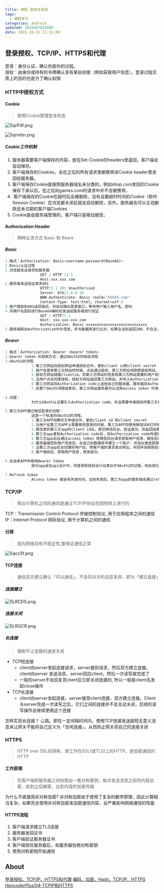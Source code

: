 ```yaml
---
title: 课程-登陆与授权
tags:
  - 课程学习
categories: Android
updated: 1635687032000
date: 2021-10-31 21:31:00
---
```


## 登录授权、TCP/IP、HTTPS和代理

登录：身份认证，确认你是你的过程。  
授权：由身份或持有的令牌确认享有某些权限（例如获取用户信息）。登录过程实质上的目的也是为了确认权限
<!-- more -->
### HTTP中授权方式

#### Cookie

> 使用Cookie管理登录状态

![5qrP4f.png](https://z3.ax1x.com/2021/10/28/5qrP4f.png)

![5qrmbn.png](https://z3.ax1x.com/2021/10/28/5qrmbn.png)

##### Cookie工作机制
1. 服务器需要客户端保存的内容，放在Set-Cookie的headers里返回，客户端会自动保存。
2. 客户端保存的Cookies，会在之后的所有请求里都携带进Cookie header里发回给服务器。
3. 客户端保存Cookie是按照服务器域名来分类的，例如shop.com发回的Cookie保存下来以后，在之后向games.com的请求中并不会被携带。
4. .客户端保存的Cookie在超时后会被删除，没有设置超时时间的Cookie（称作Session Cookie）在浏览器关闭后就会自动删除，另外，服务器也可以主动删除还未过期的客户端Cookies
5. Cookie是由服务端管理的，客户端只是被动接受。


#### Authorization Header

> 两种主流方式 Basic 和 Beare

##### Basic

```dart
1.格式：Authorization: Basic<username:password(Base64)>
2.Basic认证过程
1.浏览器发送请求到服务器
                GET / HTTP /1.1
                Host:xxx.xxx.com
2.服务端发送验证请求401
                HTTP/1.1 401 Unauthorised
                Server: bfe/1.0.8.18
                WWW-Authenticate: Basic realm="XXXXX.com"
                Content-Type: text/html; charset=utf-8
3.客户端收到401返回值后，将自动弹出登录窗口，等待用户输入用户名，密码
4.将用户名密码进行Base64编码后发送给服务端进行验证
                GET / HTTP/1.1
                Host: xxx.xxx.xxx.com
                Authorization: Basic xxxxxxxxxxxxxxxxxxxxxxxxxxxx
5.服务端取出Authorization中头信息，并与数据库进行比对，如果合法则返回200，不合法，则返回401。
```

##### Bearer
```objectivec
1.格式：Authorization: Bearer <bearer token>
2.bearer token 的获取方式：通过OAuth2的授权流程
3.OAuth2的流程
            1.第三方网站向授权网站申请授权合作，拿到client id和client secret
            2.用户在使用第三方网站的时候，点击通过授权，第三方网站将跳转授权网站，并将clientid传递给授权网站。
            4.授权方网站根据clientid，将第三方网站的信息和第三方网站需要的用户权限展示给用户，询问用户是否同意授权。
            5.当用户点击同意授权，授权方网站返回第三方网站，并传入Authorization code作为用户认可的凭证。
            6.第三方网站将Authorization code上送给自己的服务器，服务器将Authorization code跟自己服务器端存储的client secret发送给授权方服务器，授权方服务器通过验证后，返回给access token，整个OAuth2流程结束。
            7.在整个OAuth流程结束后，第三方网站服务器可以试用access token 作用用户授权的token，用此来向授权方网站请求获取用户信息等操作。
        
4.问题：
            为什么OAuth认证要引入Authorization code，并且需要申请授权的第三方将Authorization code传给第三方服务器，并且通过第三方服务器将Authorization code传递给授权方服务器。然后再获取授权方服务器的access token。这样做的目的是为了通信安全，因为OAuth不强制使用HTTPS，因此需要保证通信路径中存在窃听者的时候，还能保证足够的安全。
            
5.第三方APP通过微信登录的流程：
            这是一个标准的OAuth2的流程。
            1.第三方APP向腾讯方申请合作，拿到client id 和client secret
            2.当用户在第三方APP上需要微信登录的时候，第三方APP将使用微信SDK打开微信授权页面，并且传入client id作为自己授权id。
            3.微信拿到第三方app的client id后，提交微信后台，验证成功，则返回给第三方app Authorization code。
            4.第三方app拿到Authorization code后，将Authorization code传递给自己的服务器，第三方app的服务端将Authorization code 与 client secret 传递给微信后台，微信后台验证后返回access token。
            5.第三方app后台通过access token 想微信后台请求获取用户信息，微信验证通过后，则返回用户信息。
            6.服务器接受到用户信息后，在自己的数据库中建立一个账户，并将从微信获取的用户信息填入数据库中。并创建用户id，并将此id与微信id做好关联。
            7.当第三方app后台创建好用户后，想客户端的请求发出响应，并回传会刚刚创建的用户信息。
            8.客户端响应，获取用户信息，登录成功。
            
6.在自家APP中使用Bearer token
            部分app会在api设计中，将登录和授权设计出类似于OAuth2的过程，他会简化掉Authorization code的概念。既直接在接口请求成功后，返回access token，然后再之后的客户端的请求中，使用这个access token 作为Bearer token进行用户操作。
            
7.Refresh token
            Access token 都会有失效时间，当他失效后，第三方app的服务端会通过refresh token 接口传入refresh token 来获取新的access token。这样的的原因是安全，因为refresh token是放置在服务端的，即使access token被窃取，他也是有失效时间的。
```

### TCP/IP

> 两台计算机之间的通讯是通过TCP/IP协议在因特网上进行的

TCP：Transmission Control Protocol 传输控制协议, 用于应用程序之间的通信
IP：Internet Protocol 网际协议, 用于计算机之间的通信

#### 分层

> 因为网络具有不稳定性,要保证通信正常

![5qccSf.png](https://z3.ax1x.com/2021/10/28/5qccSf.png)


#### TCP连接

> 通信双方建立确认「可以通信」，不会将对方的消息丢弃，即为「建立连接」

##### 连接建立

![5LRCDS.png](https://z3.ax1x.com/2021/10/28/5LRCDS.png)


##### 连接关闭

![5LRGCR.png](https://z3.ax1x.com/2021/10/28/5LRGCR.png)


##### 长连接

> 强制不让连接的通道关闭

- TCP短连接
	- client向server发起连接请求，server接到请求，然后双方建立连接。client向server 发送消息，server回应client，然后一次读写就完成了
	- 一般的server不会回复完client后立即关闭连接的, 所以一般是client先发起close操作
- TCP长连接
	- client向server发起连接，server接受client连接，双方建立连接。Client与server完成一次读写之后，它们之间的连接并不会主动关闭，后续的读写操作会继续使用这个连接

怎样实现长连接？
⼼跳。即在一定间隔时间内，使⽤TCP连接发送超短无意义消息来让网关不能将⾃己定义为「空闲连接」，从而防止网关将⾃己的连接关闭


### HTTPS

> HTTP over SSL的简称，即工作在SSL(或TLS)上的HTTP。是加密通信的HTTP

#### 工作原理

> 在客户端和服务器之间协商出一套对称密钥，每次发送消息之前将内容加密，收到之后解密，达到内容的加密传输

为什么不直接用非对称加密?
非对称加密由于使用了复杂的数学原理，因此计算相当复杂，如果完全使用非对称加密来加密通信内容，会严重影响网络通信的性能


#### HTTPS流程  

1. 客户端请求建立TLS连接
2. 服务器发回证书
3. 客户端验证服务器证书
4. 客户端信任服务器后，和服务器协商对称密钥
5. 使用对称密钥开始通信


## About
[登录授权、TCP/IP、HTTPS和代理](https://www.jianshu.com/p/2a890d952461)
[编码、加密、Hash、TCP/IP、HTTPS](https://blog.csdn.net/kimlllll/article/details/103041225)
[HencoderPlus/04-TCPIP和HTTPS](https://github.com/hsicen/HencoderPlus/blob/master/note/04-TCPIP%E5%92%8CHTTPS.md)


